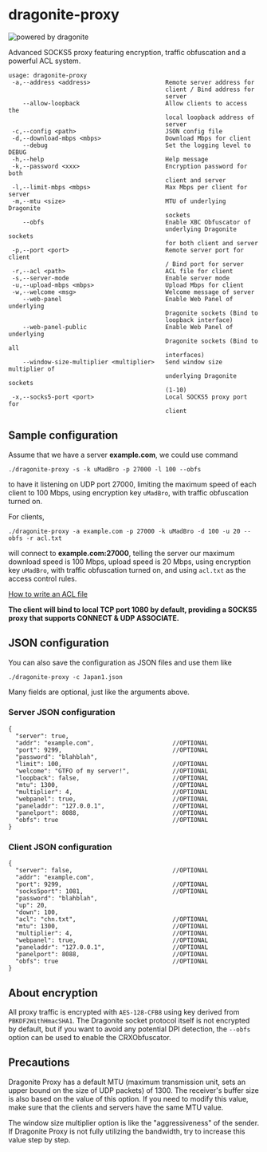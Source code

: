 # dragonite-proxy

![powered by dragonite](https://img.shields.io/badge/powered%20by-dragonite-yellow.svg)

Advanced SOCKS5 proxy featuring encryption, traffic obfuscation and a powerful ACL system.

    usage: dragonite-proxy
     -a,--address <address>                     Remote server address for
                                                client / Bind address for
                                                server
        --allow-loopback                        Allow clients to access the
                                                local loopback address of
                                                server
     -c,--config <path>                         JSON config file
     -d,--download-mbps <mbps>                  Download Mbps for client
        --debug                                 Set the logging level to DEBUG
     -h,--help                                  Help message
     -k,--password <xxx>                        Encryption password for both
                                                client and server
     -l,--limit-mbps <mbps>                     Max Mbps per client for server
     -m,--mtu <size>                            MTU of underlying Dragonite
                                                sockets
        --obfs                                  Enable XBC Obfuscator of
                                                underlying Dragonite sockets
                                                for both client and server
     -p,--port <port>                           Remote server port for client
                                                / Bind port for server
     -r,--acl <path>                            ACL file for client
     -s,--server-mode                           Enable server mode
     -u,--upload-mbps <mbps>                    Upload Mbps for client
     -w,--welcome <msg>                         Welcome message of server
        --web-panel                             Enable Web Panel of underlying
                                                Dragonite sockets (Bind to
                                                loopback interface)
        --web-panel-public                      Enable Web Panel of underlying
                                                Dragonite sockets (Bind to all
                                                interfaces)
        --window-size-multiplier <multiplier>   Send window size multiplier of
                                                underlying Dragonite sockets
                                                (1-10)
     -x,--socks5-port <port>                    Local SOCKS5 proxy port for
                                                client

## Sample configuration

Assume that we have a server **example.com**, we could use command

    ./dragonite-proxy -s -k uMadBro -p 27000 -l 100 --obfs

to have it listening on UDP port 27000, limiting the maximum speed of each client to 100 Mbps, using encryption key `uMadBro`, with traffic obfuscation turned on.

For clients,

    ./dragonite-proxy -a example.com -p 27000 -k uMadBro -d 100 -u 20 --obfs -r acl.txt

will connect to **example.com:27000**, telling the server our maximum download speed is 100 Mbps, upload speed is 20 Mbps, using encryption key `uMadBro`, with traffic obfuscation turned on, and using `acl.txt` as the access control rules.

[How to write an ACL file](ACL.md)

**The client will bind to local TCP port 1080 by default, providing a SOCKS5 proxy that supports CONNECT & UDP ASSOCIATE.**

## JSON configuration

You can also save the configuration as JSON files and use them like

    ./dragonite-proxy -c Japan1.json

Many fields are optional, just like the arguments above.

### Server JSON configuration

    {
      "server": true,
      "addr": "example.com",                      //OPTIONAL
      "port": 9299,                               //OPTIONAL
      "password": "blahblah",
      "limit": 100,                               //OPTIONAL
      "welcome": "GTFO of my server!",            //OPTIONAL
      "loopback": false,                          //OPTIONAL
      "mtu": 1300,                                //OPTIONAL
      "multiplier": 4,                            //OPTIONAL
      "webpanel": true,                           //OPTIONAL
      "paneladdr": "127.0.0.1",                   //OPTIONAL
      "panelport": 8088,                          //OPTIONAL
      "obfs": true                                //OPTIONAL
    }

### Client JSON configuration

    {
      "server": false,                            //OPTIONAL
      "addr": "example.com",
      "port": 9299,                               //OPTIONAL
      "socks5port": 1081,                         //OPTIONAL
      "password": "blahblah",
      "up": 20,
      "down": 100,
      "acl": "chn.txt",                           //OPTIONAL
      "mtu": 1300,                                //OPTIONAL
      "multiplier": 4,                            //OPTIONAL
      "webpanel": true,                           //OPTIONAL
      "paneladdr": "127.0.0.1",                   //OPTIONAL
      "panelport": 8088,                          //OPTIONAL
      "obfs": true                                //OPTIONAL
    }

## About encryption

All proxy traffic is encrypted with `AES-128-CFB8` using key derived from `PBKDF2WithHmacSHA1`. The Dragonite socket protocol itself is not encrypted by default, but if you want to avoid any potential DPI detection, the `--obfs` option can be used to enable the CRXObfuscator.

## Precautions

Dragonite Proxy has a default MTU (maximum transmission unit, sets an upper bound on the size of UDP packets) of 1300. The receiver's buffer size is also based on the value of this option. If you need to modify this value, make sure that the clients and servers have the same MTU value.

The window size multiplier option is like the "aggressiveness" of the sender. If Dragonite Proxy is not fully utilizing the bandwidth, try to increase this value step by step.
